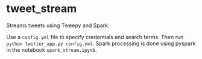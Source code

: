 # tweet_stream

Streams tweets using Tweepy and Spark.

Use a `config.yml` file to specify credentials and search terms.
Then run `python twitter_app.py config.yml`.
Spark processing is done using pyspark in the notebook `spark_stream.ipynb`.
